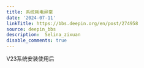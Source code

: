 ```yaml
---
title: 系统耗电异常
date: '2024-07-11'
linkTitle: https://bbs.deepin.org/en/post/274958
source: deepin_bbs
description:  Selina_zixuan 
disable_comments: true
---
```

V23系统安装使用后
